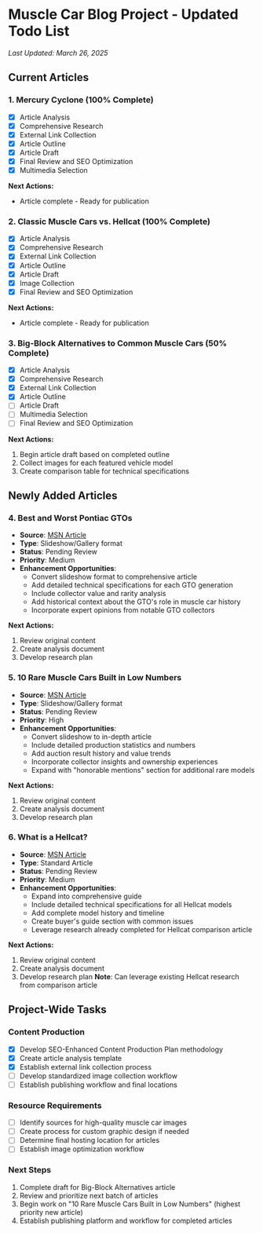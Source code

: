 # Muscle Car Blog Project - Updated Todo List
*Last Updated: March 26, 2025*

## Current Articles

### 1. Mercury Cyclone (100% Complete)
- [X] Article Analysis
- [X] Comprehensive Research
- [X] External Link Collection
- [X] Article Outline
- [X] Article Draft
- [X] Final Review and SEO Optimization
- [X] Multimedia Selection

**Next Actions:**
- Article complete - Ready for publication

### 2. Classic Muscle Cars vs. Hellcat (100% Complete)
- [X] Article Analysis
- [X] Comprehensive Research
- [X] External Link Collection
- [X] Article Outline
- [X] Article Draft
- [X] Image Collection
- [X] Final Review and SEO Optimization

**Next Actions:**
- Article complete - Ready for publication

### 3. Big-Block Alternatives to Common Muscle Cars (50% Complete)
- [X] Article Analysis
- [X] Comprehensive Research
- [X] External Link Collection
- [X] Article Outline
- [ ] Article Draft
- [ ] Multimedia Selection
- [ ] Final Review and SEO Optimization

**Next Actions:**
1. Begin article draft based on completed outline
2. Collect images for each featured vehicle model
3. Create comparison table for technical specifications

## Newly Added Articles

### 4. Best and Worst Pontiac GTOs
- **Source**: [MSN Article](https://www.msn.com/en-us/autos/enthusiasts/hits-and-misses-the-best-and-worst-pontiac-gtos-ever-made/ss-AA1uEXwi?ocid=msedgntp&pc=U531&cvid=c67c09091daa40fcbba938066a306d13&ei=37)
- **Type**: Slideshow/Gallery format
- **Status**: Pending Review
- **Priority**: Medium
- **Enhancement Opportunities**:
  - Convert slideshow format to comprehensive article
  - Add detailed technical specifications for each GTO generation
  - Include collector value and rarity analysis
  - Add historical context about the GTO's role in muscle car history
  - Incorporate expert opinions from notable GTO collectors

**Next Actions:**
1. Review original content
2. Create analysis document
3. Develop research plan

### 5. 10 Rare Muscle Cars Built in Low Numbers
- **Source**: [MSN Article](https://www.msn.com/en-us/autos/enthusiasts/10-rare-muscle-cars-that-were-built-in-low-numbers/ss-AA1ABWjB?ocid=msedgntp&pc=U531&cvid=53c3fecdac25448f8a403771c36cc2e8&ei=49)
- **Type**: Slideshow/Gallery format
- **Status**: Pending Review
- **Priority**: High
- **Enhancement Opportunities**:
  - Convert slideshow to in-depth article
  - Include detailed production statistics and numbers
  - Add auction result history and value trends
  - Incorporate collector insights and ownership experiences
  - Expand with "honorable mentions" section for additional rare models

**Next Actions:**
1. Review original content
2. Create analysis document
3. Develop research plan

### 6. What is a Hellcat?
- **Source**: [MSN Article](https://www.msn.com/en-us/autos/news/what-is-a-hellcat/ar-AA1qlR8u?ocid=msedgntp&pc=U531&cvid=8db6feb0e1dd4f879f9cf85431771f80&ei=20)
- **Type**: Standard Article
- **Status**: Pending Review
- **Priority**: Medium
- **Enhancement Opportunities**:
  - Expand into comprehensive guide
  - Include detailed technical specifications for all Hellcat models
  - Add complete model history and timeline
  - Create buyer's guide section with common issues
  - Leverage research already completed for Hellcat comparison article

**Next Actions:**
1. Review original content
2. Create analysis document
3. Develop research plan
**Note**: Can leverage existing Hellcat research from comparison article

## Project-Wide Tasks

### Content Production
- [X] Develop SEO-Enhanced Content Production Plan methodology
- [X] Create article analysis template
- [X] Establish external link collection process
- [ ] Develop standardized image collection workflow
- [ ] Establish publishing workflow and final locations

### Resource Requirements
- [ ] Identify sources for high-quality muscle car images
- [ ] Create process for custom graphic design if needed
- [ ] Determine final hosting location for articles
- [ ] Establish image optimization workflow

### Next Steps
1. Complete draft for Big-Block Alternatives article
2. Review and prioritize next batch of articles
3. Begin work on "10 Rare Muscle Cars Built in Low Numbers" (highest priority new article)
4. Establish publishing platform and workflow for completed articles
